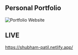 ## Personal Portfolio

![Portfolio Website](https://i.ibb.co/WgPMpts/image.png)

## LIVE
https://shubham-patil.netlify.app/
